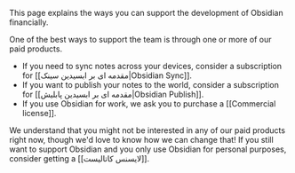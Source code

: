 This page explains the ways you can support the development of Obsidian financially.

One of the best ways to support the team is through one or more of our paid products.

- If you need to sync notes across your devices, consider a subscription for [[مقدمه ای بر ابسیدین سینک|Obsidian Sync]].
- If you want to publish your notes to the world, consider a subscription for [[مقدمه ای بر ابسیدین پابلیش|Obsidian Publish]].
- If you use Obsidian for work, we ask you to purchase a [[Commercial license]].

We understand that you might not be interested in any of our paid products right now, though we'd love to know how we can change that! If you still want to support Obsidian and you only use Obsidian for personal purposes, consider getting a [[لایسنس کاتالیست]].

